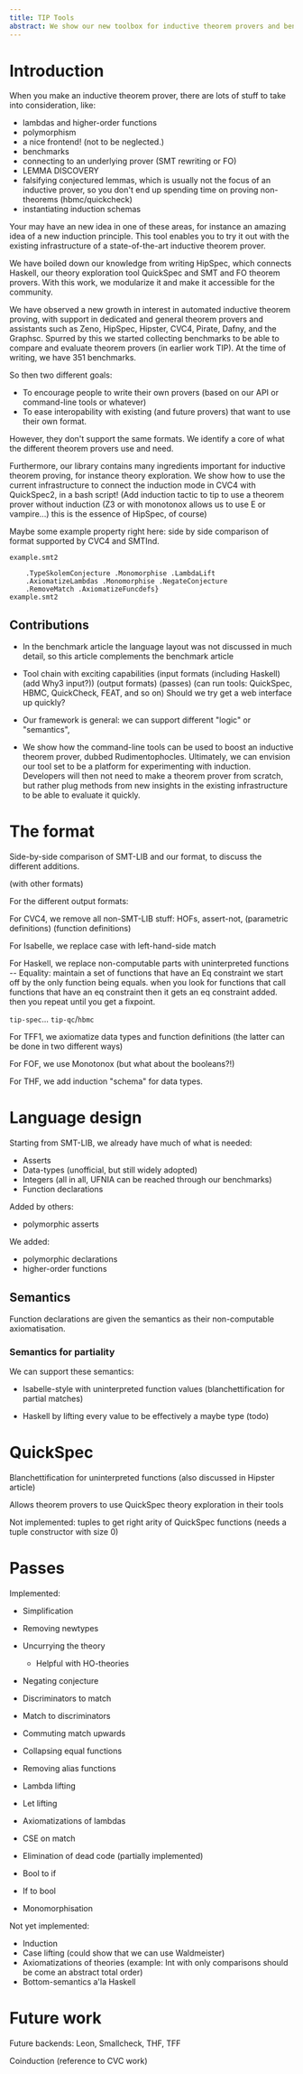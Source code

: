 ```yaml
---
title: TIP Tools
abstract: We show our new toolbox for inductive theorem provers and benchmarks.
---
```


# Introduction

When you make an inductive theorem prover, there are lots of stuff
to take into consideration, like:

* lambdas and higher-order functions
* polymorphism
* a nice frontend! (not to be neglected.)
* benchmarks
* connecting to an underlying prover (SMT rewriting or FO)
* LEMMA DISCOVERY
* falsifying conjectured lemmas,
  which is usually not the focus of an inductive prover,
  so you don't end up spending time on proving non-theorems
  (hbmc/quickcheck)
* instantiating induction schemas

Your may have an new idea in one of these areas,
for instance an amazing idea of a new induction principle.
This tool enables you to try it out with the existing
infrastructure of a state-of-the-art inductive theorem prover.

We have boiled down our knowledge from
writing HipSpec, which connects Haskell, our theory exploration tool QuickSpec
and SMT and FO theorem provers.  With this work, we modularize it and
make it accessible for the community.

We have observed a new growth in interest in automated inductive theorem proving,
with support in dedicated and general theorem provers and assistants
such as Zeno, HipSpec, Hipster, CVC4, Pirate, Dafny, and the Graphsc.
Spurred by this we started collecting benchmarks to be able to compare and
evaluate theorem provers (in earlier work TIP). At the time of writing, we
have 351 benchmarks.

So then two different goals:

* To encourage people to write their own provers (based on our API or command-line tools or whatever)
* To ease interopability with existing (and future provers) that want to use their own format.

However, they don't support the same formats.
We identify a core of what the different theorem provers use and need.

Furthermore, our library contains many ingredients important for inductive
theorem proving, for instance theory exploration. We show how to use
the current infrastructure to connect the induction mode in CVC4 with
QuickSpec2, in a bash script! (Add induction tactic to tip to use
a theorem prover without induction
(Z3 or with monotonox allows us to use E or vampire...)
this is the essence of HipSpec, of course)

Maybe some example property right here: side by side comparison
of format supported by CVC4 and SMTInd.

```{.tip-include }
example.smt2
```

```{.tip-include
    .TypeSkolemConjecture .Monomorphise .LambdaLift
    .AxiomatizeLambdas .Monomorphise .NegateConjecture
    .RemoveMatch .AxiomatizeFuncdefs}
example.smt2
```

## Contributions

* In the benchmark article the language layout was not discussed in much detail,
  so this article complements the benchmark article

* Tool chain with exciting capabilities
    (input formats (including Haskell) (add Why3 input?))
    (output formats)
    (passes)
    (can run tools: QuickSpec, HBMC, QuickCheck, FEAT, and so on)
  Should we try get a web interface up quickly?

* Our framework is general: we can support different "logic" or "semantics",

* We show how the command-line tools can be used to boost an inductive
  theorem prover, dubbed Rudimentophocles.
  Ultimately, we can envision our tool set to be a platform for
  experimenting with induction. Developers will then not need
  to make a theorem prover from scratch, but rather plug methods
  from new insights in the existing infrastructure to be able
  to evaluate it quickly.

# The format

Side-by-side comparison of SMT-LIB and our format,
to discuss the different additions.

(with other formats)

For the different output formats:

For CVC4, we remove all non-SMT-LIB stuff:
    HOFs, assert-not, (parametric definitions) (function definitions)

For Isabelle, we replace case with left-hand-side match

For Haskell, we replace non-computable parts with uninterpreted functions
    -- Equality:
        maintain a set of functions that have an Eq constraint
        we start off by the only function being equals.
        when you look for functions that call functions that have
        an eq constraint then it gets an eq constraint added.
        then you repeat until you get a fixpoint.

`tip-spec`... `tip-qc`/`hbmc`

For TFF1, we axiomatize data types and function definitions
    (the latter can be done in two different ways)

For FOF, we use Monotonox (but what about the booleans?!)

For THF, we add induction "schema" for data types.

# Language design

Starting from SMT-LIB, we already have much of what is needed:

* Asserts
* Data-types (unofficial, but still widely adopted)
* Integers (all in all, UFNIA can be reached through our benchmarks)
* Function declarations

Added by others:

* polymorphic asserts

We added:

* polymorphic declarations
* higher-order functions

## Semantics

Function declarations are given the semantics as their non-computable axiomatisation.

### Semantics for partiality

We can support these semantics:

* Isabelle-style with uninterpreted function values
  (blanchettification for partial matches)

* Haskell by lifting every value to be effectively a maybe type
  (todo)

# QuickSpec

Blanchettification for uninterpreted functions (also discussed in Hipster article)

Allows theorem provers to use QuickSpec theory exploration in their tools

Not implemented: tuples to get right arity of QuickSpec functions
                 (needs a tuple constructor with size 0)

# Passes

Implemented:

* Simplification
* Removing newtypes

* Uncurrying the theory
    * Helpful with HO-theories

* Negating conjecture
* Discriminators to match
* Match to discriminators
* Commuting match upwards
* Collapsing equal functions
* Removing alias functions
* Lambda lifting
* Let lifting
* Axiomatizations of lambdas
* CSE on match
* Elimination of dead code (partially implemented)
* Bool to if
* If to bool
* Monomorphisation

Not yet implemented:

* Induction
* Case lifting (could show that we can use Waldmeister)
* Axiomatizations of theories
  (example: Int with only comparisons should be come an abstract total order)
* Bottom-semantics a'la Haskell

# Future work

Future backends: Leon, Smallcheck, THF, TFF

Coinduction (reference to CVC work)

